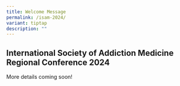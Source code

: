 ```yaml
---
title: Welcome Message
permalink: /isam-2024/
variant: tiptap
description: ""
---
```

<h2><strong>International Society of Addiction Medicine Regional Conference 2024</strong></h2>
<p>More details coming soon!</p>